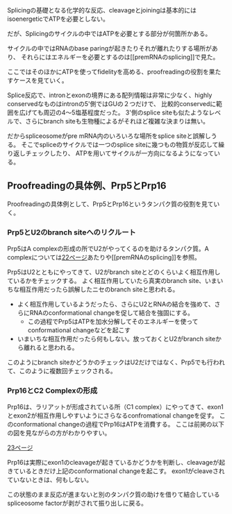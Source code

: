 Splicingの基礎となる化学的な反応、cleavageとjoiningは基本的にはisoenergeticでATPを必要としない。

だが、Splicingのサイクルの中ではATPを必要とする部分が何箇所かある。

サイクルの中ではRNAのbase paringが起きたりそれが離れたりする場所があり、
それらにはエネルギーを必要とするのは[[premRNAのsplicing]]で見た。

ここではそのほかにATPを使ってfidelityを高める、proofreadingの役割を果たすケースを見ていく。

Splice反応で、intronとexonの境界にある配列情報は非常に少なく、highly conservedなものはintronの5'側ではGUの２つだけで、
比較的conservedに範囲を広げても周辺の4〜5塩基程度だった。
3'側のsplice siteも似たようなレベルで、さらにbranch siteも生物種によるがそれほど複雑な決まりは無い。

だからspliceosomeがpre mRNA内のいろいろな場所をsplice siteと誤解しうる。
そこでspliceのサイクルでは一つのsplice siteに幾つもの物質が反応して繰り返しチェックしたり、
ATPを用いてサイクルが一方向になるようになっている。

## Proofreadingの具体例、Prp5とPrp16

Proofreadingの具体例として、Prp5とPrp16というタンパク質の役割を見ていく。

### Prp5とU2のbranch siteへのリクルート

Prp5はA complexの形成の所でU2がやってくるのを助けるタンパク質。A complexについては[22ページ](https://karino2.github.io/ImageGallery/MolecularBiology728x3.html#lg=1&slide=21)あたりや[[premRNAのsplicing]]を参照。

Prp5はU2とともにやってきて、U2がbranch siteとどのくらいよく相互作用しているかをチェックする。
よく相互作用していたら真実のbranch site、いまいちな相互作用だったら誤解したニセのbranch siteと思われる。

- よく相互作用しているようだったら、さらにU2とRNAの結合を強めて、さらにRNAのconformational changeを促して結合を強固にする。
    - この過程でPrp5はATPを加水分解してそのエネルギーを使ってconformational changeなどを起こす
- いまいちな相互作用だったら何もしない。放っておくとU2がbranch siteから離れると思われる。

このようにbranch siteかどうかのチェックはU2だけではなく、Prp5でも行われて、このように複数回チェックされる。

### Prp16とC2 Complexの形成

Prp16は、ラリアットが形成されている所（C1 complex）にやってきて、exon1とexon2が相互作用しやすいようにさらなるconfromational changeを促す。
このconformational changeの過程でPrp16はATPを消費する。
ここは前掲の以下の図を見ながらの方がわかりやすい。

[23ページ](https://karino2.github.io/ImageGallery/MolecularBiology728x3.html#lg=1&slide=22)

Prp16は実際にexon1のcleavageが起きているかどうかを判断し、cleavageが起きているときだけ上記のconformational changeを起こす。
exon1がcleaveされていないときは、何もしない。

この状態のまま反応が進まないと別のタンパク質の助けを借りて結合しているspliceosome factorが剥がされて振り出しに戻る。